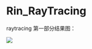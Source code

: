 # Rin_RayTracing

raytracing 第一部分结果图：

![](https://github.com/Shirlenesky/Rin_RayTracinginWeekend/blob/master/ray%20tracing.jpg)

